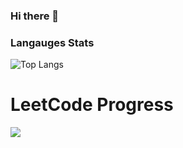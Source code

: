 ### Hi there 👋

<!--
**sheema12/sheema12** is a ✨ _special_ ✨ repository because its `README.md` (this file) appears on your GitHub profile.

Here are some ideas to get you started:

- 🔭 I’m currently working on ...
- 🌱 I’m currently learning ...
- 👯 I’m looking to collaborate on ...
- 🤔 I’m looking for help with ...
- 💬 Ask me about ...
- 📫 How to reach me: ...
- 😄 Pronouns: ...
- ⚡ Fun fact: ...
-->

### Langauges Stats

![Top Langs](https://github-readme-stats.vercel.app/api/top-langs/?username=sheema12&layout=compact&theme=radical&langs_count=8)

# LeetCode Progress
![](https://leetcard.jacoblin.cool/SheemaZainabMI?ext=activity&theme=dark)

